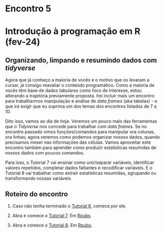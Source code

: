 Encontro 5
================

# Introdução à programação em R (fev-24)

## Organizando, limpando e resumindo dados com *tidyverse*

Agora que já conheço a maioria de vocês e o motivo que os levaram a
cursar, já consigo reavaliar o conteúdo programático. Como a maioria de
vocês têm base de dados tabulares como foco de interesse, estou
alterando a trajetória previamente proposta. Irei incluir mais um
encontro para trabalharmos manipulação e análise de *data frames* (aka
tabelas) - o que irá exigir que eu suprima um dos temas dos encontros
listados de 7 a 10.

Dito isso, vamos ao dia de hoje. Veremos um pouco mais das ferramentas que o *Tidyverse* nos concede para trabalhar com *data frames*. Se no encontro passado vimos funções/comandos para manipular ora colunas, ora linhas; agora veremos como podemos organizar nossos dados, quando precisamos mexer nas informações das células. Vamos aproveitar este encontro também para aprender como produzir estatísticas resumidas de nossos dados com poucos comandos.

Para isso, o Tutorial 7 vai ensinar como unir/separar variáveis, identificar valores repetidos, completar dados faltantes e recodificar variáveis. E o Tutorial 8 vai trabalhar como extrair estatísticas resumidas, agrupando ou transformando nossas variáveis.
  
## Roteiro do encontro
  
1.  Caso não tenha terminado o [Tutorial 6](../Tutoriais/Tutorial-6.md),
    comece por ele.
  
2.  Abra e comece o [Tutorial 7](../Tutoriais/Tutorial-7.md). Em
    [Rpubs](https://rpubs.com/vinrodr/tutorial_7_introR_pubs).
    
3.  Abra e comece o [Tutorial 8](../Tutoriais/Tutorial-8.md). Em
    [Rpubs](https://rpubs.com/vinrodr/tutorial_8_introR_pubs).
